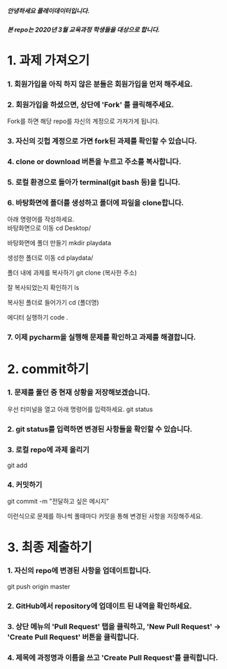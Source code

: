 ##### 안녕하세요 플레이데이터입니다. 
##### 본 repo는 2020년 3월 교육과정 학생들을 대상으로 합니다. 


# 1. 과제 가져오기 

### 1. 회원가입을 아직 하지 않은 분들은 회원가입을 먼저 해주세요. 

### 2. 회원가입을 하셨으면, 상단에 'Fork' 를 클릭해주세요. 
Fork를 하면 해당 repo를 자신의 계정으로 가져가게 됩니다. 

### 3. 자신의 깃헙 계정으로 가면 fork된 과제를 확인할 수 있습니다. 

### 4. clone or download 버튼을 누르고 주소를 복사합니다. 

### 5. 로컬 환경으로 돌아가 terminal(git bash 등)을 킵니다. 

### 6. 바탕화면에 폴더를 생성하고 폴더에 파일을 clone합니다.
아래 명령어를 작성하세요. 
<br/>
바탕화면으로 이동
cd Desktop/
<br/>

바탕화면에 폴더 만들기
mkdir playdata
<br/>

생성한 폴더로 이동
cd playdata/
<br/>

폴더 내에 과제를 복사하기
git clone (복사한 주소)
<br/>

잘 복사되었는지 확인하기
ls 
<br/>

복사된 폴더로 들어가기
cd (폴더명)
<br/>

에디터 실행하기
code .

### 7. 이제 pycharm을 실행해 문제를 확인하고 과제를 해결합니다. 


# 2. commit하기 

### 1. 문제를 풀던 중 현재 상황을 저장해보겠습니다. 
우선 터미널을 열고 아래 명령어를 입력하세요. 
git status
<br/>


### 2. git status를 입력하면 변경된 사항들을 확인할 수 있습니다. 

### 3. 로컬 repo에 과제 올리기 
git add <file name>
  <br/>


### 4. 커밋하기 
git commit -m "전달하고 싶은 메시지" 
<br/>


이런식으로 문제를 하나씩 풀때마다 커밋을 통해 변경된 사항을 저장해주세요. 
<br/>

# 3. 최종 제출하기 

### 1. 자신의 repo에 변경된 사항을 업데이트합니다. 
git push origin master
<br/>

### 2. GitHub에서 repository에 업데이트 된 내역을 확인하세요. 

### 3. 상단 메뉴의 'Pull Request' 탭을 클릭하고, 'New Pull Request' -> 'Create Pull Request' 버튼을 클릭합니다. 

### 4. 제목에 과정명과 이름을 쓰고 'Create Pull Request'를 클릭합니다. 






